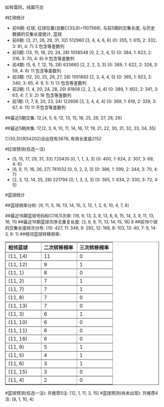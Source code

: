 <!-- 
.. title: 双色球2012121期(2012-10-14)数据分析报告
.. slug: slott-2012121-2012-10-14-report
.. date: 2012-10-15 08:00:00 UTC+08:00
.. tags: Lottery
.. link: 
.. description: 
.. type: text
-->

如有雷同，纯属巧合

<!-- TEASER_END-->

#红球统计

- 前N期: 红球, 红球位置(总数C(33,6)=1107568), 与前5期的交集长度, 与历史数据的交集长度统计, 蓝球
- 前6期: (3, 21, 26, 29, 31, 32) 512960 [3, 4, 4, 6, 6] {0: 355, 1: 615, 2: 332, 3: 91, 4: 7} 3 包含等差数列
- 前5期: (13, 15, 18, 20, 24, 28) 1058548 [0, 2, 2, 4, 5] {0: 384, 1: 623, 2: 316, 3: 70, 4: 8} 9 包含等差数列
- 前4期: (5, 6, 7, 12, 15, 28) 633660 [2, 2, 2, 3, 3] {0: 389, 1: 622, 2: 326, 3: 59, 4: 6} 11 包含等差数列
- 前3期: (12, 20, 25, 26, 27, 28) 1051892 [2, 3, 4, 4, 5] {0: 365, 1: 623, 2: 340, 3: 65, 4: 9, 5: 1} 13 包含等差数列
- 前2期: (1, 4, 20, 24, 28, 29) 81808 [2, 2, 3, 4, 4] {0: 389, 1: 602, 2: 341, 3: 63, 4: 7, 5: 2} 16 包含等差数列
- 前1期: (1, 7, 8, 20, 23, 24) 122606 [3, 3, 4, 4, 4] {0: 369, 1: 619, 2: 339, 3: 67, 4: 11} 11 不包含等差数列

##最近5期交集:
12,[4, 5, 6, 12, 13, 15, 18, 25, 26, 27, 28, 29]

##最近5期并集:
17,[2, 3, 9, 10, 11, 14, 16, 17, 19, 21, 22, 30, 31, 32, 33, 34, 35]

C(30,3)(共54202)没出现有3678, 
有效长度是2152

#红球预测(任选一注)

- [5, 15, 17, 29, 31, 33] 720435 [0, 1, 1, 3, 3] {0: 400, 1: 624, 2: 307, 3: 69, 4: 6}
- [6, 9, 11, 16, 26, 27] 761032 [0, 0, 2, 3, 3] {0: 386, 1: 599, 2: 344, 3: 70, 4: 7}
- [2, 3, 12, 14, 25, 28] 221794 [0, 1, 3, 3, 3] {0: 365, 1: 634, 2: 330, 3: 72, 4: 5}

#蓝球统计

##蓝球频率分析:
[9, 11, 5, 16, 13, 14, 15, 3, 12, 1, 2, 6, 10, 4, 7, 8]

##最近16期蓝球号码和C(16,1)次序:
[16, 9, 13, 3, 9, 13, 6, 6, 15, 14, 3, 9, 11, 13, 16, 11]
##最近16期蓝球次序无重复长度:
[3, 6, 9, 11, 13, 14, 15, 16] 8
##前16个球的交集长度频次分布:
{10: 427, 11: 348, 9: 292, 12: 168, 8: 103, 13: 40, 7: 9, 14: 3, 6: 1}
##相邻蓝球转移频率:
<table border="1" class="table table-striped dataframe">
  <thead>
    <tr style="text-align: left;">
      <th style="min-width: 100px;">相邻蓝球</th>
      <th style="min-width: 100px;">二次转移频率</th>
      <th style="min-width: 100px;">三次转移频率</th>
    </tr>
  </thead>
  <tbody>
    <tr>
      <td> (11, 14)</td>
      <td> 11</td>
      <td> 0</td>
    </tr>
    <tr>
      <td> (11, 12)</td>
      <td>  9</td>
      <td> 1</td>
    </tr>
    <tr>
      <td>  (11, 1)</td>
      <td>  8</td>
      <td> 0</td>
    </tr>
    <tr>
      <td>  (11, 2)</td>
      <td>  7</td>
      <td> 1</td>
    </tr>
    <tr>
      <td>  (11, 7)</td>
      <td>  7</td>
      <td> 1</td>
    </tr>
    <tr>
      <td>  (11, 8)</td>
      <td>  7</td>
      <td> 0</td>
    </tr>
    <tr>
      <td> (11, 13)</td>
      <td>  7</td>
      <td> 0</td>
    </tr>
    <tr>
      <td>  (11, 3)</td>
      <td>  6</td>
      <td> 1</td>
    </tr>
    <tr>
      <td> (11, 10)</td>
      <td>  6</td>
      <td> 0</td>
    </tr>
    <tr>
      <td> (11, 11)</td>
      <td>  6</td>
      <td> 0</td>
    </tr>
    <tr>
      <td> (11, 16)</td>
      <td>  6</td>
      <td> 0</td>
    </tr>
    <tr>
      <td>  (11, 9)</td>
      <td>  5</td>
      <td> 1</td>
    </tr>
    <tr>
      <td>  (11, 5)</td>
      <td>  4</td>
      <td> 1</td>
    </tr>
    <tr>
      <td>  (11, 6)</td>
      <td>  3</td>
      <td> 1</td>
    </tr>
    <tr>
      <td> (11, 15)</td>
      <td>  3</td>
      <td> 0</td>
    </tr>
    <tr>
      <td>  (11, 4)</td>
      <td>  2</td>
      <td> 0</td>
    </tr>
  </tbody>
</table>
#蓝球预测(任选一注):
共推荐5注: [12, 1, 11, 3, 15]
#蓝球预测(尚未出现):
共推荐4注: [8, 1, 10, 4]

